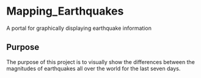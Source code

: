 # Mapping_Earthquakes
A portal for graphically displaying earthquake information 

## Purpose

The purpose of this project is to visually show the differences between the magnitudes of earthquakes all over the world for the last seven days.
